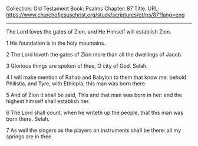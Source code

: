 Collection: Old Testament
Book: Psalms
Chapter: 87
Title: 
URL: https://www.churchofjesuschrist.org/study/scriptures/ot/ps/87?lang=eng

---

The Lord loves the gates of Zion, and He Himself will establish Zion.

1 His foundation is in the holy mountains.

2 The Lord loveth the gates of Zion more than all the dwellings of Jacob.

3 Glorious things are spoken of thee, O city of God. Selah.

4 I will make mention of Rahab and Babylon to them that know me: behold Philistia, and Tyre, with Ethiopia; this man was born there.

5 And of Zion it shall be said, This and that man was born in her: and the highest himself shall establish her.

6 The Lord shall count, when he writeth up the people, that this man was born there. Selah.

7 As well the singers as the players on instruments shall be there: all my springs are in thee.
